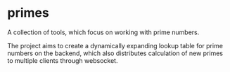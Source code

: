 # primes

A collection of tools, which focus on working with prime numbers.

The project aims to create a dynamically expanding lookup table for prime numbers on the backend, which also distributes calculation of new primes to multiple clients through websocket.